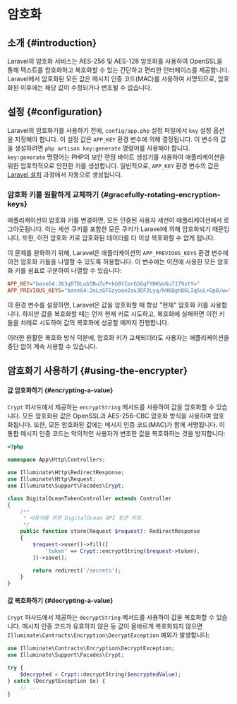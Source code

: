 # 암호화







## 소개 {#introduction}

Laravel의 암호화 서비스는 AES-256 및 AES-128 암호화를 사용하여 OpenSSL을 통해 텍스트를 암호화하고 복호화할 수 있는 간단하고 편리한 인터페이스를 제공합니다. Laravel에서 암호화된 모든 값은 메시지 인증 코드(MAC)를 사용하여 서명되므로, 암호화된 이후에는 해당 값이 수정되거나 변조될 수 없습니다.


## 설정 {#configuration}

Laravel의 암호화기를 사용하기 전에, `config/app.php` 설정 파일에서 `key` 설정 옵션을 지정해야 합니다. 이 설정 값은 `APP_KEY` 환경 변수에 의해 결정됩니다. 이 변수의 값을 생성하려면 `php artisan key:generate` 명령어를 사용해야 합니다. `key:generate` 명령어는 PHP의 보안 랜덤 바이트 생성기를 사용하여 애플리케이션을 위한 암호학적으로 안전한 키를 생성합니다. 일반적으로, `APP_KEY` 환경 변수의 값은 [Laravel 설치](/docs/{{version}}/installation) 과정에서 자동으로 생성됩니다.


### 암호화 키를 원활하게 교체하기 {#gracefully-rotating-encryption-keys}

애플리케이션의 암호화 키를 변경하면, 모든 인증된 사용자 세션이 애플리케이션에서 로그아웃됩니다. 이는 세션 쿠키를 포함한 모든 쿠키가 Laravel에 의해 암호화되기 때문입니다. 또한, 이전 암호화 키로 암호화된 데이터를 더 이상 복호화할 수 없게 됩니다.

이 문제를 완화하기 위해, Laravel은 애플리케이션의 `APP_PREVIOUS_KEYS` 환경 변수에 이전 암호화 키들을 나열할 수 있도록 허용합니다. 이 변수에는 이전에 사용한 모든 암호화 키를 쉼표로 구분하여 나열할 수 있습니다:

```ini
APP_KEY="base64:J63qRTDLub5NuZvP+kb8YIorGS6qFYHKVo6u7179stY="
APP_PREVIOUS_KEYS="base64:2nLsGFGzyoae2ax3EF2Lyq/hH6QghBGLIq5uL+Gp8/w="
```

이 환경 변수를 설정하면, Laravel은 값을 암호화할 때 항상 "현재" 암호화 키를 사용합니다. 하지만 값을 복호화할 때는 먼저 현재 키로 시도하고, 복호화에 실패하면 이전 키들을 차례로 시도하여 값의 복호화에 성공할 때까지 진행합니다.

이러한 원활한 복호화 방식 덕분에, 암호화 키가 교체되더라도 사용자는 애플리케이션을 중단 없이 계속 사용할 수 있습니다.


## 암호화기 사용하기 {#using-the-encrypter}


#### 값 암호화하기 {#encrypting-a-value}

`Crypt` 파사드에서 제공하는 `encryptString` 메서드를 사용하여 값을 암호화할 수 있습니다. 모든 암호화된 값은 OpenSSL과 AES-256-CBC 암호화 방식을 사용하여 암호화됩니다. 또한, 모든 암호화된 값에는 메시지 인증 코드(MAC)가 함께 서명됩니다. 이 통합 메시지 인증 코드는 악의적인 사용자가 변조한 값을 복호화하는 것을 방지합니다:

```php
<?php

namespace App\Http\Controllers;

use Illuminate\Http\RedirectResponse;
use Illuminate\Http\Request;
use Illuminate\Support\Facades\Crypt;

class DigitalOceanTokenController extends Controller
{
    /**
     * 사용자를 위한 DigitalOcean API 토큰 저장.
     */
    public function store(Request $request): RedirectResponse
    {
        $request->user()->fill([
            'token' => Crypt::encryptString($request->token),
        ])->save();

        return redirect('/secrets');
    }
}
```


#### 값 복호화하기 {#decrypting-a-value}

`Crypt` 파사드에서 제공하는 `decryptString` 메서드를 사용하여 값을 복호화할 수 있습니다. 메시지 인증 코드가 유효하지 않은 등 값이 올바르게 복호화되지 않으면 `Illuminate\Contracts\Encryption\DecryptException` 예외가 발생합니다:

```php
use Illuminate\Contracts\Encryption\DecryptException;
use Illuminate\Support\Facades\Crypt;

try {
    $decrypted = Crypt::decryptString($encryptedValue);
} catch (DecryptException $e) {
    // ...
}
```

